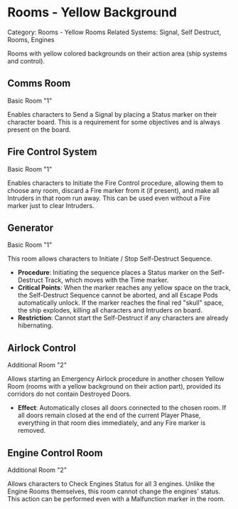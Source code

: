 # Rooms - Yellow Background

Category: Rooms - Yellow Rooms
Related Systems: Signal, Self Destruct, Rooms, Engines

Rooms with yellow colored backgrounds on their action area (ship systems and control).

## Comms Room

Basic Room "1"

Enables characters to Send a Signal by placing a Status marker on their character board. This is a requirement for some objectives and is always present on the board.

## Fire Control System

Basic Room "1"

Enables characters to Initiate the Fire Control procedure, allowing them to choose any room, discard a Fire marker from it (if present), and make all Intruders in that room run away. This can be used even without a Fire marker just to clear Intruders.

## Generator

Basic Room "1"

This room allows characters to Initiate / Stop Self-Destruct Sequence.

- **Procedure**: Initiating the sequence places a Status marker on the Self-Destruct Track, which moves with the Time marker.
- **Critical Points**: When the marker reaches any yellow space on the track, the Self-Destruct Sequence cannot be aborted, and all Escape Pods automatically unlock. If the marker reaches the final red "skull" space, the ship explodes, killing all characters and Intruders on board.
- **Restriction**: Cannot start the Self-Destruct if any characters are already hibernating.

## Airlock Control

Additional Room "2"

Allows starting an Emergency Airlock procedure in another chosen Yellow Room (rooms with a yellow background on their action part), provided its corridors do not contain Destroyed Doors.

- **Effect**: Automatically closes all doors connected to the chosen room. If all doors remain closed at the end of the current Player Phase, everything in that room dies immediately, and any Fire marker is removed.

## Engine Control Room

Additional Room "2"

Allows characters to Check Engines Status for all 3 engines. Unlike the Engine Rooms themselves, this room cannot change the engines' status. This action can be performed even with a Malfunction marker in the room.
